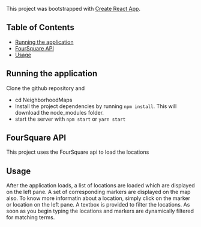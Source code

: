 This project was bootstrapped with [Create React App](https://github.com/facebookincubator/create-react-app).


## Table of Contents

- [Running the application](#running-the-application)
- [FourSquare API](#foursquare-api)
- [Usage](#usage)

## Running the application

Clone the github repository and 
* cd NeighborhoodMaps
* Install the project dependencies by running `npm install`. This will download the node_modules folder.
* start the server with `npm start` or `yarn start`

## FourSquare API

This project uses the FourSquare api to load the locations

## Usage

After the application loads, a list of locations are loaded which are displayed on the left pane. A set of corresponding markers are displayed on the map also. To know more informatin about a location, simply click on the marker or location on the left pane. A textbox is provided to filter the locations. As soon as you begin typing the locations and markers are dynamically filtered for matching terms. 

